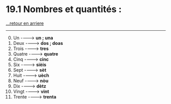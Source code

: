 # 19.1 Nombres et quantités : 

[...retour en arriere](../../../menu_fiches.md)

---

0. Un  ----> **un ; una**
1. Deux  ----> **dos ; doas**
2. Trois  ----> **tres**
3. Quatre  ----> **quatre**
4. Cinq  ----> **cinc**
5. Six  ----> **sièis**
6. Sept  ----> **sèt**
7. Huit  ----> **uèch**
8. Neuf  ----> **nòu**
9. Dix  ----> **dètz**
10. Vingt  ----> **vint**
11. Trente  ----> **trenta**